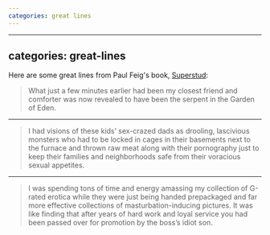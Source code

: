```yaml
---
categories: great lines
---
```


---
categories: great-lines
---

Here are some great lines from Paul Feig's book, [Superstud](https://bookshop.org/books/superstud-or-how-i-became-a-24-year-old-virgin/9781400051755):

> What just a few minutes earlier had been my closest friend and comforter was now revealed to have been the serpent in the Garden of Eden.

****

> I had visions of these kids’ sex-crazed dads as drooling, lascivious monsters who had to be locked in cages in their basements next to the furnace and thrown raw meat along with their pornography just to keep their families and neighborhoods safe from their voracious sexual appetites.

****

> I was spending tons of time and energy amassing my collection of G-rated erotica while they were just being handed prepackaged and far more effective collections of masturbation-inducing pictures. It was like finding that after years of hard work and loyal service you had been passed over for promotion by the boss’s idiot son.